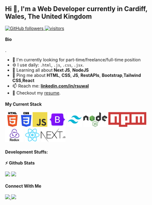 ## Hi 👋, I'm a Web Developer currently in Cardiff, Wales, The United Kingdom

<p align="left">
  
  <a href="https://github.com/rxsuwal?tab=followers">
    <img alt="GitHub followers" src="https://img.shields.io/github/followers/rxsuwal?color=green&logo=github">
  </a>
  <a href="https://github.com/rxsuwal/">
    <img src="https://komarev.com/ghpvc/?username=rxsuwal" alt="visitors" />
  </a>

</p>


#### Bio
.
- 🏢 I'm currently looking for part-time/freelance/full-time position
- ⚙️ I use daily: `.html`, `.js`, `.css`, `.jsx`.
- 🌱 Learning all about **Next JS**, **NodeJS**
- 💬 Ping me about **HTML**, **CSS**, **JS**, **RestAPIs**, **Bootstrap**,**Tailwind CSS**,**React**
- 📫 Reach me: [**linkedin.com/in/rsuwal**](https://linkedin.com/in/rsuwal)
- 📝 Checkout my [resume](https://flowcv.com/resume/i6siv1ocjv).

#### My Current Stack

<img height="48" src="img/html5.png" alt="html"> <img height="48" src="img/css3.png" alt="css"> <img height="48" src="img/js.svg" alt="js"> <img height="48" src="img/bootstrap.png" alt="bootstrap"> <img height="48" src="img/tailwindcss.png" alt="tailwind css"> <img height="48" src="img/nodejs.png" alt="mode js"> <img height="48" src="img/npm.png" alt="npm"> <img height="48" src="img/redux.png" alt="redux">  <img height="48" src="img/react-original.svg" alt="react"> <img height="48" src="img/nextjs.png" alt="next js">

#### Development Stuffs:

<b>⚡ Github Stats</b>
<p float="left">
<img height="180em" src="https://github-readme-stats.vercel.app/api?username=rxsuwal&show_icons=true&hide_border=true&&count_private=true&include_all_commits=true" /> 
<img height="180em" src="https://github-readme-stats.vercel.app/api/top-langs/?username=rxsuwal&show_icons=true&hide_border=true&layout=compact&langs_count=8"/>
</p>



#### Connect With Me

<p left="center">
<a href="https://www.linkedin.com/in/rsuwal/">
  <img src="https://img.shields.io/badge/linkedin-%230077B5.svg?&style=for-the-badge&logo=linkedin&logoColor=white" height=25>
</a> 
<a href="mailto:work.rsuwal@gmail.com">
  <img src="	https://img.shields.io/badge/Gmail-D14836?style=for-the-badge&logo=gmail&logoColor=white" height=25>
</a>
</p>
